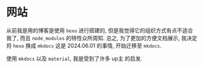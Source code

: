 # 网站

从前我是用的博客是使用 `hexo` 进行搭建的, 但是我觉得它的组织方式有点不适合我了, 而且 `node_modules` 的特性众所周知. 总之, 为了更加的方便文档展示, 我决定将 `hexo` 换成 `mkdocs`
这是 2024.06.01 的事情, 开始迁移至 `mkdocs`.

使用 `mkdocs` 以及 `material`, 我是受到了许多 up主 的启发.

